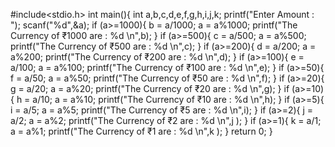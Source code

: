 #include<stdio.h>
int main(){
int a,b,c,d,e,f,g,h,i,j,k;
printf("Enter Amount : ");
scanf("%d",&a);
if (a>=1000){
    b = a/1000;
    a = a%1000;
    printf("The Currency of ₹1000 are : %d \n",b);
    }
if (a>=500){
    c = a/500;
    a = a%500;
    printf("The Currency of ₹500 are : %d \n",c);
    }
if (a>=200){
    d = a/200;
    a = a%200;
    printf("The Currency of ₹200 are : %d \n",d);
    }
if (a>=100){
    e = a/100;
    a = a%100;
    printf("The Currency of ₹100 are : %d \n",e);
    }
if (a>=50){
    f = a/50;
    a =  a%50;
    printf("The Currency of ₹50 are : %d \n",f);
    }
if (a>=20){
    g = a/20;
    a = a%20;
    printf("The Currency of ₹20 are : %d \n",g);
    }
if (a>=10){
    h = a/10;
    a = a%10;
    printf("The Currency of ₹10 are : %d \n",h);
    }
if (a>=5){
    i = a/5;
    a = a%5;
    printf("The Currency of ₹5 are : %d \n",i);
    }
if (a>=2){
    j = a/2;
    a = a%2;
    printf("The Currency of ₹2 are : %d \n",j );
    }
if (a>=1){
    k = a/1;
    a = a%1;
    printf("The Currency of ₹1 are : %d \n",k );
    }
return 0;
} 
